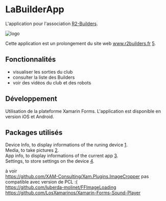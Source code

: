 # LaBuilderApp

L'application pour l'association [R2-Builders](http://www.r2builders.fr).

![logo](http://www.r2builders.fr/images/nouvellebanniere1024.png)

Cette application est un prolongement du site web www.r2builders.fr [5].  

Fonctionnalités
---------------
- visualiser les sorties du club  
- consulter la liste des Builders  
- voir des vidéos du club et des robots  

Développement
-------------
Utilisation de la plateforme Xamarin Forms. L'application est disponible en version iOS et Android.  

Packages utilisés
-----------------
Device Info, to display informations of the runing device [1].  
Media, to take pictures [2].  
App info, to display informations of the current app [3].  
Settings, to store settings on the device [4].  

à voir  
https://github.com/XAM-Consulting/Xam.Plugins.ImageCropper  pas compatible avec version de PCL :(  
https://github.com/luberda-molinet/FFImageLoading  
https://github.com/LosXamarinos/Xamarin-Forms-Sound-Player  


[1]: https://github.com/jamesmontemagno/DeviceInfoPlugin
[2]: https://github.com/jamesmontemagno/MediaPlugin
[3]: https://github.com/Aftnet/AppInfoPlugin
[4]: https://github.com/jamesmontemagno/SettingsPlugin
[5]: http://www.r2builders.fr
